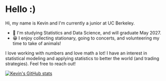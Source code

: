# Hello :)

Hi, my name is Kevin and I'm currently a junior at UC Berkeley. 

- 📖 I'm studying Statistics and Data Science, and will graduate May 2027.
- 😁 I enjoy collecting stationary, going to concerts, and volunteering my time to take of animals!

I love working with numbers and love math a lot! I have an interest in statistical modeling and applying statistics to better the world (and trading strategies). Feel free to reach out!

[![Kevin's GitHub stats](https://github-readme-stats.vercel.app/api?username=to-ke)](https://github.com/anuraghazra/github-readme-stats)

